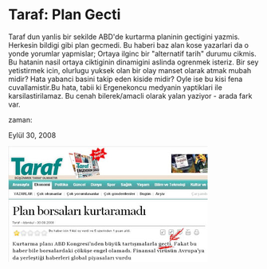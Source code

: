 # Taraf: Plan Gecti
Taraf dun yanlis bir sekilde ABD'de kurtarma planinin gectigini yazmis. Herkesin bildigi gibi plan gecmedi. Bu haberi baz alan kose yazarlari da o yonde yorumlar yapmislar; Ortaya ilginc bir "alternatif tarih" durumu cikmis. Bu hatanin nasil ortaya ciktiginin dinamigini aslinda ogrenmek isteriz. Bir sey yetistirmek icin, olurlugu yuksek olan bir olay manset olarak atmak mubah midir? Hata yabanci basini takip eden kiside midir? Oyle ise bu kisi fena cuvallamistir.Bu hata, tabii ki Ergenekoncu medyanin yaptiklari ile karsilastirilamaz. Bu cenah bilerek/amacli olarak yalan yaziyor - arada fark var.







zaman:

Eylül 30, 2008










![](taraf.JPG)
